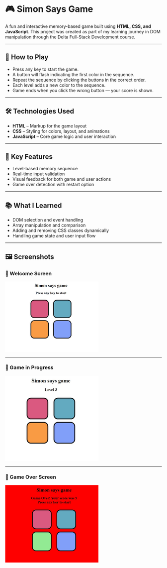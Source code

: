 # 🎮 Simon Says Game

A fun and interactive memory-based game built using **HTML, CSS, and JavaScript**. This project was created as part of my learning journey in DOM manipulation through the Delta Full-Stack Development course.

---

## 🧠 How to Play

- Press any key to start the game.
- A button will flash indicating the first color in the sequence.
- Repeat the sequence by clicking the buttons in the correct order.
- Each level adds a new color to the sequence.
- Game ends when you click the wrong button — your score is shown.

---

## 🛠️ Technologies Used

- **HTML** – Markup for the game layout
- **CSS** – Styling for colors, layout, and animations
- **JavaScript** – Core game logic and user interaction

---

## 🎯 Key Features

- Level-based memory sequence
- Real-time input validation
- Visual feedback for both game and user actions
- Game over detection with restart option

---

## 📚 What I Learned

- DOM selection and event handling
- Array manipulation and comparison
- Adding and removing CSS classes dynamically
- Handling game state and user input flow

---

## 🖼️ Screenshots

### 🔹 Welcome Screen

<img src="WelcomeScreen.jpg" width="300"/>

---

### 🔹 Game in Progress

<img src="Game.jpg" width="300"/>

---

### 🔹 Game Over Screen

<img src="GameOver.jpg" width="300"/>
